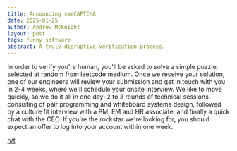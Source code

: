 ```yaml
---
title: Announcing sweCAPTCHA
date: 2025-01-25
author: Andrew McKnight
layout: post
tags: funny software
abstract: A truly disruptive verification process.
---
```

In order to verify you're human, you'll be asked to solve a simple puzzle, selected at random from leetcode medium. Once we receive your solution, one of our engineers will review your submission and get in touch with you in 2-4 weeks, where we'll schedule your onsite interview. We like to move quickly, so we do it all in one day: 2 to 3 rounds of technical sessions, consisting of pair programming and whiteboard systems design, followed by a culture fit interview with a PM, EM and HR associate, and finally a quick chat with the CEO. If you're the rockstar we're looking for, you should expect an offer to log into your account within one week.

[h/t](https://gamefaqs.gamespot.com/boards/632877-halo-4/66477630)
